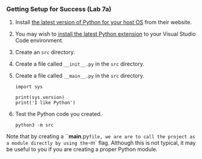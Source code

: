 ### Getting Setup for Success (Lab 7a)

1. Install [the latest version of Python for your host OS](https://www.python.org/downloads/) from their website.

1. You may wish to [install the latest Python extension](https://marketplace.visualstudio.com/items?itemName=ms-python.python) to your Visual Studio Code environment.

1. Create an `src` directory.

1. Create a file called `__init__.py` in the `src` directory.

1. Create a file called `__main__.py` in the `src` directory.

    `import sys`

    `print(sys.version)`  
    `print('I like Python')`

1. Test the Python code you created. 

    `python3 -m src`

Note that by creating a ``__main__.py` file, we are are to call the project as a module directly by using the `-m` flag. Although this is not typical, it may be useful to you if you are creating a proper Python module.

